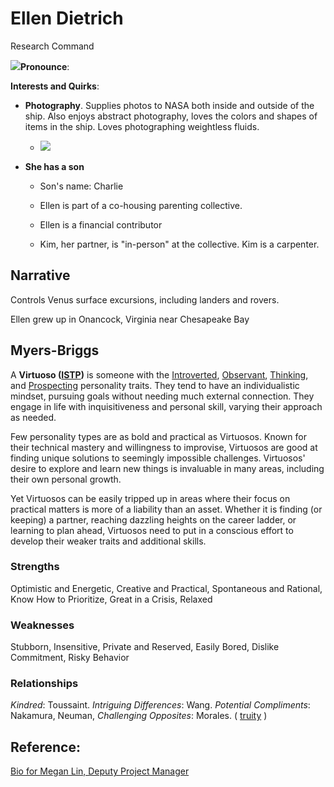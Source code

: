 # Ellen Dietrich

Research Command

![](https://www.nasa.gov/sites/default/files/thumbnails/image/iss059e035668.jpg)**Pronounce**:

**Interests and Quirks**:

-   **Photography**. Supplies photos to NASA both inside and outside of the ship. Also enjoys abstract photography, loves the colors and shapes of items in the ship. Loves photographing weightless fluids.

    -   ![](https://d9-wret.s3.us-west-2.amazonaws.com/assets/palladium/production/s3fs-public/styles/full_width/public/thumbnails/image/wss-water-in-space.jpg)

-   **She has a son**

    -   Son's name: Charlie

    -   Ellen is part of a co-housing parenting collective.

    -   Ellen is a financial contributor

    -   Kim, her partner, is "in-person" at the collective. Kim is a carpenter.

## Narrative

Controls Venus surface excursions, including landers and rovers.

Ellen grew up in Onancock, Virginia near Chesapeake Bay

## Myers-Briggs

A **Virtuoso ([ISTP](https://www.16personalities.com/istp-personality))** is someone with the [Introverted](https://www.16personalities.com/articles/mind-introverted-vs-extraverted), [Observant](https://www.16personalities.com/articles/energy-intuitive-vs-observant), [Thinking](https://www.16personalities.com/articles/nature-thinking-vs-feeling), and [Prospecting](https://www.16personalities.com/articles/tactics-judging-vs-prospecting) personality traits. They tend to have an individualistic mindset, pursuing goals without needing much external connection. They engage in life with inquisitiveness and personal skill, varying their approach as needed.

Few personality types are as bold and practical as Virtuosos. Known for their technical mastery and willingness to improvise, Virtuosos are good at finding unique solutions to seemingly impossible challenges. Virtuosos' desire to explore and learn new things is invaluable in many areas, including their own personal growth.

Yet Virtuosos can be easily tripped up in areas where their focus on practical matters is more of a liability than an asset. Whether it is finding (or keeping) a partner, reaching dazzling heights on the career ladder, or learning to plan ahead, Virtuosos need to put in a conscious effort to develop their weaker traits and additional skills.

### Strengths

Optimistic and Energetic, Creative and Practical, Spontaneous and Rational, Know How to Prioritize, Great in a Crisis, Relaxed

### **Weaknesses**

Stubborn, Insensitive, Private and Reserved, Easily Bored, Dislike Commitment, Risky Behavior

### Relationships

*Kindred*: Toussaint. *Intriguing Differences*: Wang. *Potential Compliments*: Nakamura, Neuman, *Challenging Opposites*: Morales. ( [truity](https://www.truity.com/personality-type/ISTP/relationships) )

## Reference:

[Bio for Megan Lin, Deputy Project Manager](https://mars.nasa.gov/people/profile/index.cfm?id=22847)
